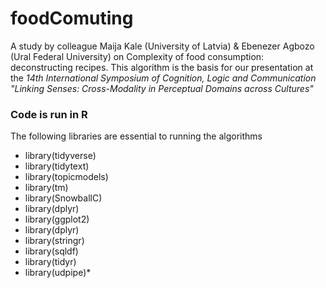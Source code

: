 # foodComuting
A study by colleague Maija Kale (University of Latvia) & Ebenezer Agbozo (Ural Federal University) on Complexity of food consumption: deconstructing recipes.
This algorithm is the basis for our presentation at the *14th International Symposium of Cognition, Logic and Communication
"Linking Senses: Cross-Modality in Perceptual Domains across Cultures"*

### Code is run in R
The following libraries are essential to running the algorithms
* library(tidyverse)
* library(tidytext) 
* library(topicmodels) 
* library(tm)
* library(SnowballC) 
* library(dplyr)
* library(ggplot2)
* library(dplyr)
* library(stringr)
* library(sqldf)
* library(tidyr)
* library(udpipe)*


